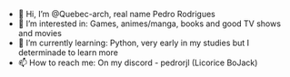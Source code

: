 - 👋 Hi, I’m @Quebec-arch, real name Pedro Rodrigues 
- 👀 I’m interested in: Games, animes/manga, books and good TV shows and movies 
- 🌱 I’m currently learning: Python, very early in my studies but I determinade to learn more 
- 📫 How to reach me: On my discord - pedrorjl (Licorice BoJack)


<!---
Quebec-arch/Quebec-arch is a ✨ special ✨ repository because its `README.md` (this file) appears on your GitHub profile.
You can click the Preview link to take a look at your changes.
--->
